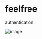 # feelfree
authentication


![image](https://github.com/user-attachments/assets/4d8f3ba8-82c2-4f38-9027-5a6f5c807bbb)
